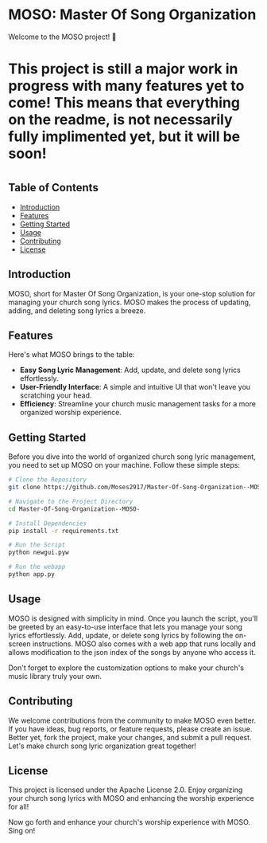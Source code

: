 # MOSO: Master Of Song Organization

Welcome to the MOSO project! 🎵

<h1>This project is still a major work in progress with many features yet to come! This means that everything on the readme, is not necessarily fully implimented yet, but it will be soon!<h1>

## Table of Contents
- [Introduction](#introduction)
- [Features](#features)
- [Getting Started](#getting-started)
- [Usage](#usage)
- [Contributing](#contributing)
- [License](#license)

## Introduction

MOSO, short for Master Of Song Organization, is your one-stop solution for managing your church song lyrics. MOSO makes the process of updating, adding, and deleting song lyrics a breeze.

## Features

Here's what MOSO brings to the table:

- **Easy Song Lyric Management**: Add, update, and delete song lyrics effortlessly.
- **User-Friendly Interface**: A simple and intuitive UI that won't leave you scratching your head.
- **Efficiency**: Streamline your church music management tasks for a more organized worship experience.

## Getting Started

Before you dive into the world of organized church song lyric management, you need to set up MOSO on your machine. Follow these simple steps:

```bash
# Clone the Repository
git clone https://github.com/Moses2917/Master-Of-Song-Organization--MOSO-.git

# Navigate to the Project Directory
cd Master-Of-Song-Organization--MOSO-

# Install Dependencies
pip install -r requirements.txt

# Run the Script
python newgui.pyw

# Run the webapp
python app.py
```

## Usage
MOSO is designed with simplicity in mind. Once you launch the script, you'll be greeted by an easy-to-use interface that lets you manage your song lyrics effortlessly. Add, update, or delete song lyrics by following the on-screen instructions. MOSO also comes with a web app that runs locally and allows modification to the json index of the songs by anyone who access it.

Don't forget to explore the customization options to make your church's music library truly your own.

## Contributing
We welcome contributions from the community to make MOSO even better. If you have ideas, bug reports, or feature requests, please create an issue. Better yet, fork the project, make your changes, and submit a pull request. Let's make church song lyric organization great together!

## License
This project is licensed under the Apache License 2.0. Enjoy organizing your church song lyrics with MOSO and enhancing the worship experience for all!

Now go forth and enhance your church's worship experience with MOSO. Sing on!
